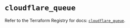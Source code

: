 # `cloudflare_queue`

Refer to the Terraform Registry for docs: [`cloudflare_queue`](https://registry.terraform.io/providers/cloudflare/cloudflare/4.46.0/docs/resources/queue).
